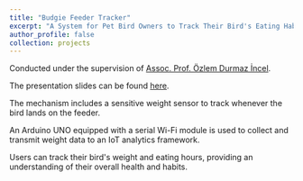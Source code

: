```yaml
---
title: "Budgie Feeder Tracker"
excerpt: "A System for Pet Bird Owners to Track Their Bird's Eating Habits<br/><img src='/images/Budgie Feeder Teaser.png' style='width:740px; border-radius: 20px;'>"
author_profile: false
collection: projects
---
```

Conducted under the supervision of [Assoc. Prof. Özlem Durmaz İncel](https://www.cmpe.boun.edu.tr/people/ozlem.durmaz).

The presentation slides can be found [here](https://docs.google.com/presentation/d/15Bxk8GrdjDKizWz2PBFqSlwiGzrAQ46e/edit?usp=sharing&ouid=100064784888986903711&rtpof=true&sd=true).

The mechanism includes a sensitive weight sensor to track whenever the bird lands on the feeder.

An Arduino UNO equipped with a serial Wi-Fi module is used to collect and transmit weight data to an IoT analytics framework.

Users can track their bird's weight and eating hours, providing an understanding of their overall health and habits.


